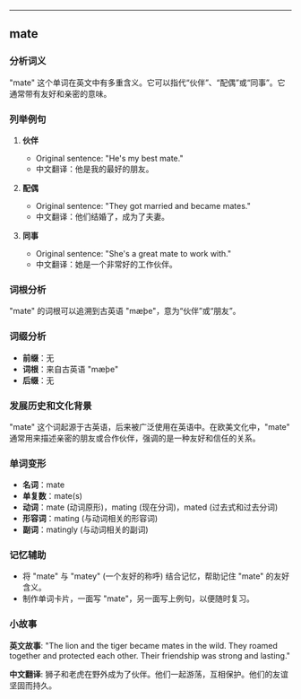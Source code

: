 
---------------
## mate
### 分析词义
"mate" 这个单词在英文中有多重含义。它可以指代“伙伴”、“配偶”或“同事”。它通常带有友好和亲密的意味。

### 列举例句
1. **伙伴**
   - Original sentence: "He's my best mate."
   - 中文翻译：他是我的最好的朋友。

2. **配偶**
   - Original sentence: "They got married and became mates."
   - 中文翻译：他们结婚了，成为了夫妻。

3. **同事**
   - Original sentence: "She's a great mate to work with."
   - 中文翻译：她是一个非常好的工作伙伴。

### 词根分析
"mate" 的词根可以追溯到古英语 "mæþe"，意为“伙伴”或“朋友”。

### 词缀分析
- **前缀**：无
- **词根**：来自古英语 "mæþe"
- **后缀**：无

### 发展历史和文化背景
"mate" 这个词起源于古英语，后来被广泛使用在英语中。在欧美文化中，"mate" 通常用来描述亲密的朋友或合作伙伴，强调的是一种友好和信任的关系。

### 单词变形
- **名词**：mate
- **单复数**：mate(s)
- **动词**：mate (动词原形)，mating (现在分词)，mated (过去式和过去分词)
- **形容词**：mating (与动词相关的形容词)
- **副词**：matingly (与动词相关的副词)

### 记忆辅助
- 将 "mate" 与 "matey" (一个友好的称呼) 结合记忆，帮助记住 "mate" 的友好含义。
- 制作单词卡片，一面写 "mate"，另一面写上例句，以便随时复习。

### 小故事
**英文故事**:
"The lion and the tiger became mates in the wild. They roamed together and protected each other. Their friendship was strong and lasting."

**中文翻译**:
狮子和老虎在野外成为了伙伴。他们一起游荡，互相保护。他们的友谊坚固而持久。

